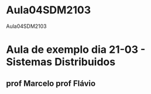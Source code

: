 # Aula04SDM2103
Aula04SDM2103

# Aula de exemplo dia 21-03 - Sistemas Distribuidos 

## prof Marcelo prof Flávio
